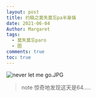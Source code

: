 ```yaml
---
layout: post
title: 约稿之莫失莫忘pa半身插
date: 2021-06-04
Author: Margaret
tags:
  - 莫失莫忘paro
  - 图
comments: true
toc: true
---
```


![never let me go.JPG](https://s2.loli.net/2024/07/13/ZsJhHuDwWNV6feY.jpg)



> note
> 惊奇地发现这天是64.....
